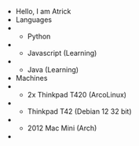 - Hello, I am Atrick
- Languages
- - Python
- - Javascript (Learning)
- - Java (Learning)
- Machines
- - 2x Thinkpad T420 (ArcoLinux) 
- - Thinkpad T42 (Debian 12 32 bit)
- - 2012 Mac Mini (Arch)
- 
